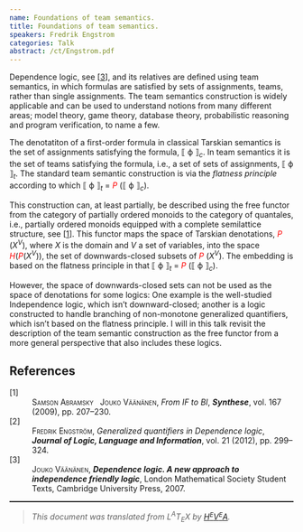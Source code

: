 ```yaml
---
name: Foundations of team semantics.
title: Foundations of team semantics.
speakers: Fredrik Engstrom
categories: Talk
abstract: /ct/Engstrom.pdf
---
```

<p>Dependence logic, see [<a href="#vaananen">3</a>], and its relatives are defined using team semantics, in which formulas are satisfied by sets of assignments, teams, rather than single assignments. 
The team semantics construction is widely applicable and can be used to
understand notions from many different areas; model theory, game theory,
database theory, probabilistic reasoning and program verification, to name a
few. </p><p>The denotatiton of a first-order formula in classical Tarskian semantics is the set of assignments satisfying the formula, &#x27E6; &#x3D5; &#x27E7;<sub><span style="font-style:italic">c</span></sub>. In team semantics it is the set of teams satisfying the formula, i.e., a set of sets of assignments, &#x27E6; &#x3D5; &#x27E7;<sub><span style="font-style:italic">t</span></sub>. The standard team semantic construction is via the <em>flatness principle</em> according to which &#x27E6; &#x3D5; &#x27E7;<sub><span style="font-style:italic">t</span></sub> = <span style="color:red"><span style="font-style:italic">P</span></span> (&#x27E6; &#x3D5; &#x27E7;<sub><span style="font-style:italic">c</span></sub>). </p><p>This construction can, at least partially, be described using the free functor from the category of partially ordered monoids to the category of quantales, i.e., partially ordered monoids equipped with a complete semilattice structure, see [<a href="#abramsky">1</a>]. This functor maps the space of Tarskian denotations, <span style="color:red"><span style="font-style:italic">P</span></span> (<span style="font-style:italic">X</span><sup><span style="font-style:italic">V</span></sup>), where <span style="font-style:italic">X</span> is the domain and <span style="font-style:italic">V</span> a set of variables, into the space <span style="color:red"><span style="font-style:italic">H</span></span>(<span style="color:red"><span style="font-style:italic">P</span></span>(<span style="font-style:italic">X</span><sup><span style="font-style:italic">V</span></sup>)), the set of downwards-closed subsets of <span style="color:red"><span style="font-style:italic">P</span></span> (<span style="font-style:italic">X</span><sup><span style="font-style:italic">V</span></sup>). The embedding is based on the flatness principle in that &#x27E6; &#x3D5; &#x27E7;<sub><span style="font-style:italic">t</span></sub> = <span style="color:red"><span style="font-style:italic">P</span></span> (&#x27E6; &#x3D5; &#x27E7;<sub><span style="font-style:italic">c</span></sub>). </p><p>However, the space of downwards-closed sets can not be used as the space of denotations for some logics: One example is the well-studied Independence logic, which isn&#x2019;t downward-closed; another is a logic constructed to handle branching of non-monotone generalized quantifiers, which isn&#x2019;t based on the flatness principle. I will in this talk revisit the description of the team semantic construction as the free functor from a more general perspective that also includes these logics.</p><!--TOC section id="sec1" References-->
<h2 id="sec1" class="section">References</h2><!--SEC END --><dl class="thebibliography"><dt class="dt-thebibliography">
<a id="abramsky">[1]</a></dt><dd class="dd-thebibliography">
<span style="font-variant:small-caps">Samson Abramsky &#xA0;&#xA0;Jouko V&#xE4;&#xE4;n&#xE4;nen</span>,
<span style="font-style:italic">From IF to BI</span>,
<span style="font-weight:bold"><span style="font-style:italic">Synthese</span></span>,
vol.&#xA0;167 (2009), pp.&#xA0;207&#x2013;230.</dd><dt class="dt-thebibliography"><a id="engstrom">[2]</a></dt><dd class="dd-thebibliography">
<span style="font-variant:small-caps">Fredrik Engstr&#xF6;m</span>,
<span style="font-style:italic">Generalized quantifiers in Dependence logic</span>,
<span style="font-weight:bold"><span style="font-style:italic">Journal of Logic, Language and Information</span></span>,
vol.&#xA0;21 (2012), pp.&#xA0;299&#x2013;324.</dd><dt class="dt-thebibliography"><a id="vaananen">[3]</a></dt><dd class="dd-thebibliography">
<span style="font-variant:small-caps">Jouko V&#xE4;&#xE4;n&#xE4;nen</span>,
<span style="font-weight:bold"><span style="font-style:italic">Dependence logic. A new approach to independence friendly logic</span></span>,
London Mathematical Society Student Texts, 
Cambridge University Press,
2007.</dd></dl><!--CUT END -->
<!--HTMLFOOT-->
<!--ENDHTML-->
<!--FOOTER-->
<hr style="height:2"><blockquote class="quote"><em>This document was translated from L<sup>A</sup>T<sub>E</sub>X by
</em><a href="http://hevea.inria.fr/index.html"><em>H</em><em><span style="font-size:small"><sup>E</sup></span></em><em>V</em><em><span style="font-size:small"><sup>E</sup></span></em><em>A</em></a><em>.</em></blockquote>
